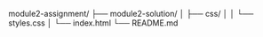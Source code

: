 module2-assignment/
├── module2-solution/
│   ├── css/
│   │   └── styles.css
│   └── index.html
└── README.md
